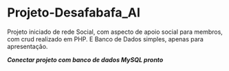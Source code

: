 # Projeto-Desafabafa_AI

Projeto iniciado de rede Social, com aspecto de apoio social para membros, com crud realizado em PHP. 
E Banco de Dados simples, apenas para apresentação.


***Conectar projeto com banco de dados MySQL pronto***
